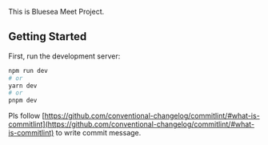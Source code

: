 This is Bluesea Meet Project.

## Getting Started

First, run the development server:

```bash
npm run dev
# or
yarn dev
# or
pnpm dev
```

Pls follow [https://github.com/conventional-changelog/commitlint/#what-is-commitlint](https://github.com/conventional-changelog/commitlint/#what-is-commitlint) to write commit message.
